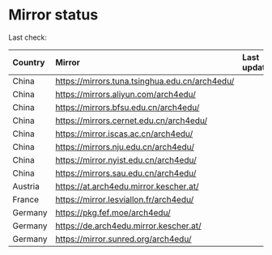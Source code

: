 <script src="./time.js"></script>
# Mirror status
Last check: <script type="text/javascript">localize(1718587540.4710681);</script>

|Country|Mirror|Last update|
|:------|:-----|:----------|
|China|https://mirrors.tuna.tsinghua.edu.cn/arch4edu/|<script type="text/javascript">localize(1718562737);</script>|
|China|https://mirrors.aliyun.com/arch4edu/|<script type="text/javascript">localize(1718562737);</script>|
|China|https://mirrors.bfsu.edu.cn/arch4edu/|<script type="text/javascript">localize(1718519621);</script>|
|China|https://mirrors.cernet.edu.cn/arch4edu/|<script type="text/javascript">localize(1718562737);</script>|
|China|https://mirror.iscas.ac.cn/arch4edu/|<script type="text/javascript">localize(1718562737);</script>|
|China|https://mirrors.nju.edu.cn/arch4edu/|<script type="text/javascript">localize(1718476521);</script>|
|China|https://mirror.nyist.edu.cn/arch4edu/|<script type="text/javascript">localize(1718519621);</script>|
|China|https://mirrors.sau.edu.cn/arch4edu/|<script type="text/javascript">localize(1718562737);</script>|
|Austria|https://at.arch4edu.mirror.kescher.at/|<script type="text/javascript">localize(1718562737);</script>|
|France|https://mirror.lesviallon.fr/arch4edu/|<script type="text/javascript">localize(1718519621);</script>|
|Germany|https://pkg.fef.moe/arch4edu/|<script type="text/javascript">localize(1718562737);</script>|
|Germany|https://de.arch4edu.mirror.kescher.at/|<script type="text/javascript">localize(1718562737);</script>|
|Germany|https://mirror.sunred.org/arch4edu/|<script type="text/javascript">localize(1718562737);</script>|

<script src="./tablefilter/tablefilter.js"></script>
<script src="./table.js"></script>